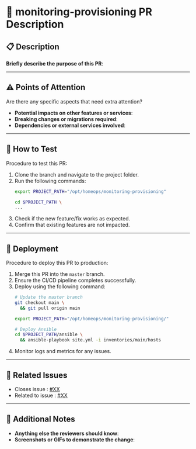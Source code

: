 # 📡 monitoring-provisioning PR Description

## 📋 Description

**Briefly describe the purpose of this PR**:

---

## ⚠️ Points of Attention

Are there any specific aspects that need extra attention?
- **Potential impacts on other features or services**: 
- **Breaking changes or migrations required**: 
- **Dependencies or external services involved**: 

---

## 🧪 How to Test

Procedure to test this PR:
1. Clone the branch and navigate to the project folder.
2. Run the following commands:
    ```sh
    export PROJECT_PATH="/opt/homeops/monitoring-provisioning"
   
   cd $PROJECT_PATH \
   ...

    ```
3. Check if the new feature/fix works as expected.
4. Confirm that existing features are not impacted.

---

## 🚀 Deployment

Procedure to deploy this PR to production:
1. Merge this PR into the `master` branch.
2. Ensure the CI/CD pipeline completes successfully.
3. Deploy using the following command:
    ```sh
   # Update the master branch
    git checkout main \
      && git pull origin main

    export PROJECT_PATH="/opt/homeops/monitoring-provisioning/"

   # Deploy Ansible
    cd $PROJECT_PATH/ansible \
      && ansible-playbook site.yml -i inventories/main/hosts

    ```
4. Monitor logs and metrics for any issues.

---

## 🔗 Related Issues

- Closes issue : [#XX](https://github.com/bingops-com/labops/issues/XX)
- Related to issue : [#XX](https://github.com/bingops-com/labops/issues/XX)

---

## 🙏 Additional Notes

- **Anything else the reviewers should know**: 
- **Screenshots or GIFs to demonstrate the change**:
